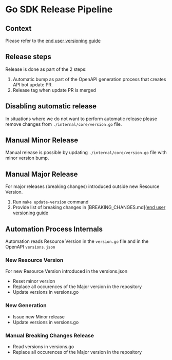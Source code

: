 # Go SDK Release Pipeline

## Context

Please refer to the [end user versioning guide](https://github.com/mongodb/atlas-sdk-go/blob/main/docs/doc_1_concepts.md#release-strategy-semantic-versioning)

## Release steps

Release is done as part of the 2 steps:

1. Automatic bump as part of the OpenAPI generation process that creates API bot update PR.
2. Release tag when update PR is merged

## Disabling automatic release

In situations where we do not want to perform automatic release please remove changes from `./internal/core/version.go` file.

## Manual Minor Release

Manual release is possible by updating `./internal/core/version.go` file with minor version bump.

## Manual Major Release

For major releases (breaking changes) introduced outside new Resource Version.

1. Run `make update-version` command
2. Provide list of breaking changes in [BREAKING_CHANGES.md]([end user versioning guide](https://github.com/mongodb/atlas-sdk-go/blob/main/BREAKING_CHANGES.md)

## Automation Process Internals

Automation reads Resource Version in the `version.go` file and in the OpenAPI `versions.json`

### New Resource Version

For new Resource Version introduced in the versions.json

- Reset minor version
- Replace all occurences of the Major version in the repository
- Update versions in versions.go

### New Generation

- Issue new Minor release
- Update versions in versions.go

### Manual Breaking Changes Release

- Read versions in versions.go
- Replace all occurences of the Major version in the repository
